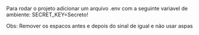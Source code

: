 Para rodar o projeto adicionar um arquivo .env com a seguinte variavel de ambiente:
SECRET_KEY=Secreto!

Obs: Remover os espacos antes e depois do sinal de igual e não usar aspas